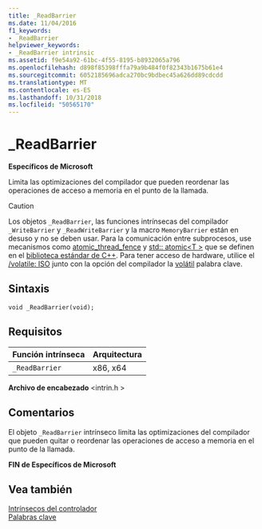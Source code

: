```yaml
---
title: _ReadBarrier
ms.date: 11/04/2016
f1_keywords:
- _ReadBarrier
helpviewer_keywords:
- _ReadBarrier intrinsic
ms.assetid: f9e54a92-61bc-4f55-8195-b8932065a796
ms.openlocfilehash: d898f85398fffa79a9b484f0f82343b1675b61e4
ms.sourcegitcommit: 6052185696adca270bc9bdbec45a626dd89cdcdd
ms.translationtype: MT
ms.contentlocale: es-ES
ms.lasthandoff: 10/31/2018
ms.locfileid: "50565170"
---
```

# <a name="readbarrier"></a>_ReadBarrier

**Específicos de Microsoft**

Limita las optimizaciones del compilador que pueden reordenar las operaciones de acceso a memoria en el punto de la llamada.

> [!CAUTION]
>  Los objetos `_ReadBarrier`, las funciones intrínsecas del compilador `_WriteBarrier` y `_ReadWriteBarrier` y la macro `MemoryBarrier` están en desuso y no se deben usar. Para la comunicación entre subprocesos, use mecanismos como [atomic_thread_fence](../standard-library/atomic-functions.md#atomic_thread_fence) y [std:: atomic\<T >](../standard-library/atomic.md) que se definen en el [biblioteca estándar de C++](../standard-library/cpp-standard-library-reference.md). Para tener acceso de hardware, utilice el [/volatile: ISO](../build/reference/volatile-volatile-keyword-interpretation.md) junto con la opción del compilador la [volátil](../cpp/volatile-cpp.md) palabra clave.

## <a name="syntax"></a>Sintaxis

```
void _ReadBarrier(void);
```

## <a name="requirements"></a>Requisitos

|Función intrínseca|Arquitectura|
|---------------|------------------|
|`_ReadBarrier`|x86, x64|

**Archivo de encabezado** \<intrin.h >

## <a name="remarks"></a>Comentarios

El objeto `_ReadBarrier` intrínseco limita las optimizaciones del compilador que pueden quitar o reordenar las operaciones de acceso a memoria en el punto de la llamada.

**FIN de Específicos de Microsoft**

## <a name="see-also"></a>Vea también

[Intrínsecos del controlador](../intrinsics/compiler-intrinsics.md)<br/>
[Palabras clave](../cpp/keywords-cpp.md)